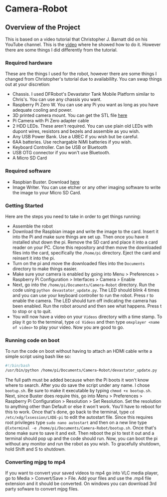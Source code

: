 # Camera-Robot

## Overview of the Project

This is based on a video tutorial that Christopher J. Barnatt did on his YouTube channel. This is the [video](https://www.youtube.com/watch?v=pK0XvjiP2qk&t=24s) where he showed how to do it. However there are some things I did differently from the tutorial. 

### Required hardware

These are the things I used for the robot, however there are some things I changed from Christopher's tutorial due to availabililty. You can swap things out at your discretion:

* Chassis. I used DFRobot's Devastator Tank Mobile Platform similar to Chris's. You can use any chassis you want.
* Raspberry Pi Zero W. You can use any Pi you want as long as you have adequate cooling and power.
* 3D printed camera mount. You can get the STL file [here](https://www.youtube.com/redirect?redir_token=fj1ZqILzr4zLJ4-KnCQUHMVyDjd8MTU4NDA1NzQ0MkAxNTgzOTcxMDQy&q=https%3A%2F%2Fwww.tinkercad.com%2Fthings%2Fhn6jajTg5Sv-pidevcammount&event=video_description&v=pK0XvjiP2qk)
* Pi Camera with Pi Zero adapter cable
* 2 HDD LEDs. These aren't required. You can use plain old LEDs with dupont wires, resistors and bezels and assemble as you wish.
* Any USB Power Bank. Use a UBEC if you wish but be careful.
* 6AA batteries. Use rechargable NiMi batteries if you wish.
* Keyboard Controller. Can be USB or Bluetooth
* USB OTG connector if you won't use Bluetooth.
* A Micro SD Card

### Required software

* Raspbian Buster. Download [here](https://www.raspberrypi.org/downloads/raspbian/)
* Image Writer. You can use etcher or any other imaging software to write the image to your Micro SD Card.

### Getting Started

Here are the steps you need to take in order to get things running:

* Assemble the robot
* Download the Raspbian image and write the image to the card. Insert it into the Pi and make sure things are set up. Then once you have it installed shut down the pi. Remove the SD card and place it into a card reader on your PC. Clone this repository and then move the downloaded files into the card, specifically the `/home/pi` directory. Eject the card and reinsert it into the pi.
* Turn on the pi and move the downloaded files into the `Documents` directory to make things easier. 
* Make sure your camera is enabled by going into Menu > Preferences > Raspberry Pi Configuration > Interfaces > Camera > Enable
* Next, go into the `/home/pi/Documents/Camera-Robot` directory. Run the code using `python devastator_update.py`. The LED should blink 4 times and you can use your keyboard controller to run the robot. Press r to enable the camera. The LED should turn off indicating the camera has been enabled. Run the robot around and then see what happens. Press t to stop or q to quit.
* You will now have a video on your `Videos` directory with a time stamp. To play it go to the terminal, type `cd Videos` and then type `omxplayer <name of video>` to play your video. Now you are good to go.

### Running code on boot

To run the code on boot without having to attach an HDMI cable write a simple script using bash like so:

```bash
#!/bin/bash
/usr/bin/python /home/pi/Documents/Camera-Robot/devastator_update.py
```

The full path must be added because when the Pi boots it won't know where to search. After you do save the script under any name. I chose `bootup.sh`. Be sure to make it executable by typing `chmod +x bootup.sh`. Next, since Buster does require this, go into Menu > Preferences > Raspberry Pi Configuration > Resolution > Set Resolution. Set the resolution to anything other than Default or else it won't work. You'll have to reboot for this to work. Once that's done, go back to the terminal, type `cd /etc/xdg/lxsession/LXDE-pi` to edit the autostart file. Since this requires root privileges type `sudo nano autostart` and then on a new line type `@lxterminal -e /home/pi/Documents/Camera-Robot/bootup.sh`. Once that's done make sure to save it and exit. Then reboot the pi to test it out and a terminal should pop up and the code should run. Now, you can boot the pi without any monitor and run the robot as you wish. To gracefully shutdown, hold Shift and S to shutdown. 

### Converting mjpg to mp4

If you want to convert your saved videos to mp4 go into VLC media player, go to Media > Convert/Save > File. Add your files and use the .mp4 file extension and it should be converted. On windows you can download 3rd party sofware to convert mjpg files. 
